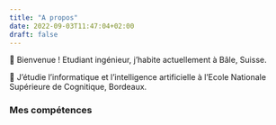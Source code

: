```yaml
---
title: "A propos"
date: 2022-09-03T11:47:04+02:00
draft: false
---
```


👋 Bienvenue ! Etudiant ingénieur, j’habite actuellement à Bâle, Suisse.

🏫 J’étudie l’informatique et l’intelligence artificielle à l’Ecole Nationale Supérieure de Cognitique, Bordeaux.

### Mes compétences
